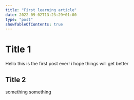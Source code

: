```yaml
---
title: "First learning article"
date: 2022-09-02T13:23:29+01:00
type: "post"
showTableOfContents: true
---
```


# Title 1
Hello this is the first post ever! i hope things will get better


## Title 2

something something

